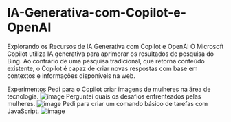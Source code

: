# IA-Generativa-com-Copilot-e-OpenAI
Explorando os Recursos de IA Generativa com Copilot e OpenAI
O Microsoft Copilot utiliza IA generativa para aprimorar os resultados de pesquisa do Bing. Ao contrário de uma pesquisa tradicional, que retorna conteúdo existente, o Copilot é capaz de criar novas respostas com base em contextos e informações disponíveis na web.

Experimentos
Pedi para o Copilot criar imagens de mulheres na área de tecnologia.
![image](https://github.com/user-attachments/assets/7b633b59-be15-4e63-a037-07bd37c64d16) 
Perguntei quais os desafios enfrenteados pelas mulheres. 
![image](https://github.com/user-attachments/assets/89a680c7-bae9-4938-bd4c-ca2ff1c6c89f)
Pedi para criar um comando básico de tarefas com JavaScript. 
![image](https://github.com/user-attachments/assets/b079ce5e-fffc-4545-a0b3-003f768dd6e3)

